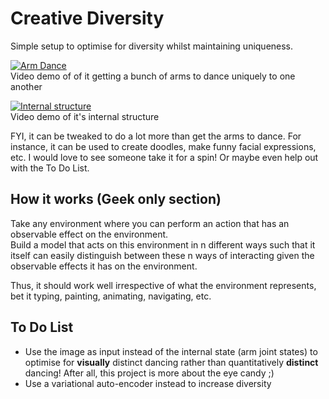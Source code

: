 Creative Diversity
===
Simple setup to optimise for diversity whilst maintaining uniqueness.

[![Arm Dance](https://img.youtube.com/vi/b_T1iQYkQRk/0.jpg)](https://www.youtube.com/watch?v=b_T1iQYkQRk)  
Video demo of of it getting a bunch of arms to dance uniquely to one another


[![Internal structure](https://img.youtube.com/vi/SvkLbaj4irA/0.jpg)](https://www.youtube.com/watch?v=SvkLbaj4irA)  
Video demo of it's internal structure

FYI, it can be tweaked to do a lot more than get the arms to dance. For instance, it can be used to create doodles, make funny facial expressions, etc. I would love to see someone take it for a spin! Or maybe even help out with the To Do List.

How it works (Geek only section)
---
Take any environment where you can perform an action that has an observable effect on the environment.  
Build a model that acts on this environment in n different ways such that it itself can easily distinguish between these n ways of interacting given the observable effects it has on the environment.

Thus, it should work well irrespective of what the environment represents, bet it typing, painting, animating, navigating, etc.

To Do List
 ---
 - Use the image as input instead of the internal state (arm joint states) to optimise for **visually** distinct dancing rather than quantitatively **distinct** dancing! After all, this project is more about the eye candy ;)
 - Use a variational auto-encoder instead to increase diversity
